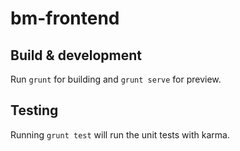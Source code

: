 # bm-frontend

## Build & development

Run `grunt` for building and `grunt serve` for preview.

## Testing

Running `grunt test` will run the unit tests with karma.
